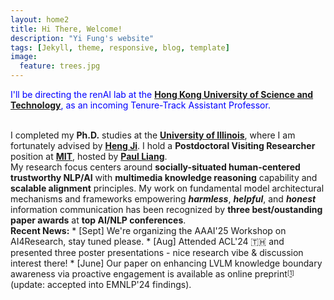 ```yaml
---
layout: home2
title: Hi There, Welcome!
description: "Yi Fung's website"
tags: [Jekyll, theme, responsive, blog, template]
image:
  feature: trees.jpg
---
```


<p style="color:blue;">I'll be directing the renAI lab at the <a href="https://hkust.edu.hk/" target="_blank"><b>Hong Kong University of Science and Technology</b></a>, as an incoming Tenure-Track Assistant Professor.</p>
<br>
I completed my <b>Ph.D.</b> studies at the <a href="https://cs.illinois.edu/" target="_blank"><b>University of Illinois</b></a>, where I am fortunately advised by <a href="https://blender.cs.illinois.edu/hengji.html" target="_blank"><b>Heng Ji</b></a>. I hold a <b>Postdoctoral Visiting Researcher</b> position at <a href="https://www.mit.edu/" target="_blank"><b>MIT</b></a>, hosted by <a href="https://www.mit.edu/~ppliang/" target="_blank"><b>Paul Liang</b></a>.
<br>
My research focus centers around <b>socially-situated human-centered trustworthy NLP/AI</b> with <b>multimedia knowledge reasoning</b> capability and <b>scalable alignment</b> principles. My work on fundamental model architectural mechanisms and frameworks empowering <b><i>harmless</i></b>, <b><i>helpful</i></b>, and <i><b>honest</b></i> information communication has been recognized by <b>three best/oustanding paper awards</b> at <b>top AI/NLP conferences</b>.

<br>
<b>Recent News:</b>
* [Sept] We're organizing the AAAI'25 Workshop on AI4Research, stay tuned please.
* [Aug] Attended ACL'24 🇹🇭 and presented three poster presentations - nice research vibe & discussion interest there!
* [June] Our paper on enhancing LVLM knowledge boundary awareness via proactive engagement is available as online preprint<sup><sub>[<a href="https://arxiv.org/abs/2406.14137" target="_blank">1</a>]</sub></sup> (update: accepted into EMNLP'24 findings).



